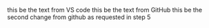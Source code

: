 this be the text from VS code
this be the text from GitHub
this be the second change from github as requested in step 5

